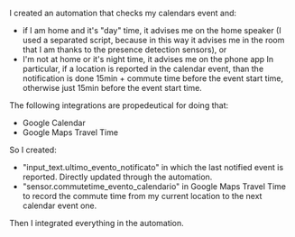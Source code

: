 I created an automation that checks my calendars event and:
- if I am home and it's "day" time, it advises me on the home speaker (I used a separated script, because in this way it advises me in the room that I am thanks to the presence detection sensors), or
- I'm not at home or it's night time, it advises me on the phone app
In particular, if a location is reported in the calendar event, than the notification is done 15min + commute time before the event start time, otherwise just 15min before the event start time.

The following integrations are propedeutical for doing that:
- Google Calendar
- Google Maps Travel Time

So I created:
- "input_text.ultimo_evento_notificato" in which the last notified event is reported. Directly updated through the automation.
- "sensor.commutetime_evento_calendario" in Google Maps Travel Time to record the commute time from my current location to the next calendar event one.
   
Then I integrated everything in the automation.

